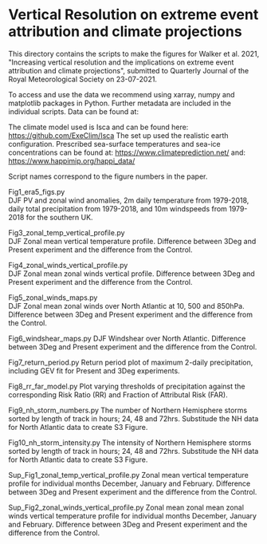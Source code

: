 # Vertical Resolution on extreme event attribution and climate projections

This directory contains the scripts to make the figures for Walker et al. 2021, "Increasing vertical resolution and the implications on extreme event attribution and climate projections", submitted to Quarterly Journal of the Royal Meteorological Society on 23-07-2021.

To access and use the data we recommend using xarray, numpy and matplotlib packages in Python. Further metadata are included in the individual scripts. Data can be found at:


The climate model used is Isca and can be found here: https://github.com/ExeClim/Isca 
The set up used the realistic earth configuration. Prescribed sea-surface temperatures and sea-ice concentrations can be found at: 
https://www.climateprediction.net/
and:
https://www.happimip.org/happi_data/

Script names correspond to the figure numbers in the paper. 

Fig1_era5_figs.py \
  DJF PV and zonal wind anomalies, 2m daily temperature from 1979-2018, daily total precipitation from 1979-2018, and 10m windspeeds from 1979-2018 for the southern UK.
  
Fig3_zonal_temp_vertical_profile.py\
  DJF Zonal mean vertical temperature profile. Difference between 3Deg and Present experiment and the difference from the Control.

Fig4_zonal_winds_vertical_profile.py\
  DJF Zonal mean zonal winds vertical profile. Difference between 3Deg and Present experiment and the difference from the Control.
  
Fig5_zonal_winds_maps.py\
  DJF Zonal mean zonal winds over North Atlantic at 10, 500 and 850hPa. Difference between 3Deg and Present experiment and the difference from the Control.

Fig6_windshear_maps.py
  DJF Windshear over North Atlantic. Difference between 3Deg and Present experiment and the difference from the Control.

Fig7_return_period.py
  Return period plot of maximum 2-daily precipitation, including GEV fit for Present and 3Deg experiments.
  
Fig8_rr_far_model.py
  Plot varying thresholds of precipitation against the corresponding Risk Ratio (RR) and Fraction of Attributal Risk (FAR).
  
Fig9_nh_storm_numbers.py
  The number of Northern Hemisphere storms sorted by length of track in hours; 24, 48 and 72hrs. Substitude the NH data for North Atlantic data to create S3 Figure.

Fig10_nh_storm_intensity.py
  The intensity of Northern Hemisphere storms sorted by length of track in hours; 24, 48 and 72hrs. Substitude the NH data for North Atlantic data to create S3 Figure.

Sup_Fig1_zonal_temp_vertical_profile.py
  Zonal mean vertical temperature profile for individual months December, January and February. Difference between 3Deg and Present experiment and the difference from the Control.
  
Sup_Fig2_zonal_winds_vertical_profile.py
  Zonal mean zonal mean zonal winds vertical temperature profile for individual months December, January and February. Difference between 3Deg and Present experiment and the difference from the Control.

